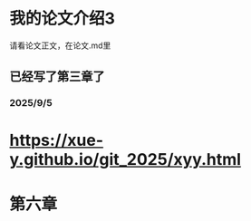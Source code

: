 # 我的论文介绍3

请看论文正文，在论文.md里
## 已经写了第三章了

 

### 2025/9/5

# https://xue-y.github.io/git_2025/xyy.html
# 第六章



